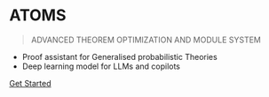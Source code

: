 # ATOMS

> ADVANCED THEOREM OPTIMIZATION AND MODULE SYSTEM 

- Proof assistant for Generalised probabilistic Theories
- Deep learning model for LLMs and copilots

[Get Started](introduction)

